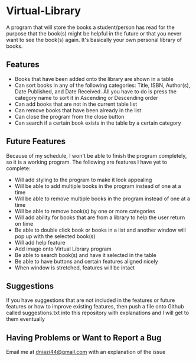 # Virtual-Library
A program that will store the books a student/person has read for the purpose that the book(s) might be helpful in the future or that you never want to see the book(s) again. It's basically your own personal library of books.
## Features
* Books that have been added onto the library are shown in a table
* Can sort books in any of the following categories: Title, ISBN, Author(s), Date Published, and Date Received. All you have to do is press the category name to sort it in Ascending or Descending order
* Can add books that are not in the current table list
* Can remove books that have been already in the list
* Can close the program from the close button
* Can search if a certain book exists in the table by a certain category
## Future Features
Because of my schedule, I won't be able to finish the program completely, so it is a working program. The following are features I have yet to complete:
* Will add styling to the program to make it look appealing
* Will be able to add multiple books in the program instead of one at a time
* Will be able to remove multiple books in the program instead of one at a time
* Will be able to remove book(s) by one or more categories
* Will add ability for books that are from a library to help the user return on time
* Be able to double click book or books in a list and another window will pop up with the selected book(s)
* Will add help feature
* Add image onto Virtual Library program
* Be able to search book(s) and have it selected in the table
* Be able to have buttons and certain features aligned nicely
* When window is stretched, features will be intact
## Suggestions
If you have suggestions that are not included in the features or future features or how to improve existing features, then push a file onto Github called suggestions.txt into this repository with explanations and I will get to them eventually
## Having Problems or Want to Report a Bug
Email me at dniazi44@gmail.com with an explanation of the issue
